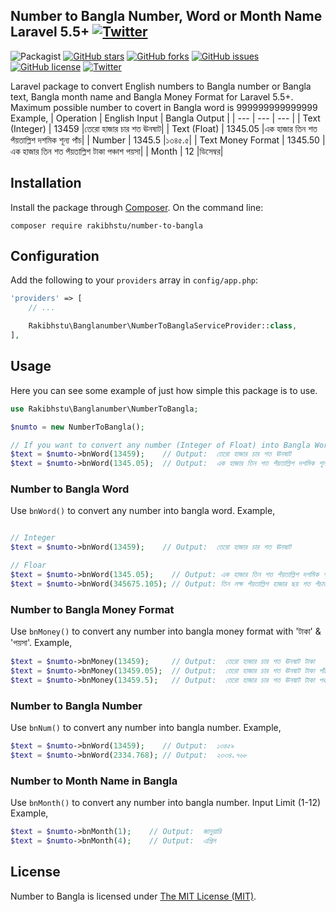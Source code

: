 ## Number to Bangla Number, Word or Month Name Laravel 5.5+ [![Twitter](https://img.shields.io/twitter/url?style=social&url=https%3A%2F%2Fgithub.com%2Frakibhstu%2Fnumber-to-bangla%2F)](https://twitter.com/intent/tweet?text=Wow:&url=https%3A%2F%2Fgithub.com%2Frakibhstu%2Fnumber-to-bangla%2F)

![Packagist](https://img.shields.io/packagist/dt/rakibhstu/number-to-bangla)
[![GitHub stars](https://img.shields.io/github/stars/rakibhstu/number-to-bangla)](https://github.com/rakibhstu/number-to-bangla/stargazers)
[![GitHub forks](https://img.shields.io/github/forks/rakibhstu/number-to-bangla)](https://github.com/rakibhstu/number-to-bangla/network)
[![GitHub issues](https://img.shields.io/github/issues/rakibhstu/number-to-bangla)](https://github.com/rakibhstu/number-to-bangla/issues)
[![GitHub license](https://img.shields.io/github/license/rakibhstu/number-to-bangla)](https://github.com/rakibhstu/number-to-bangla/blob/master/LICENSE)
[![Twitter](https://img.shields.io/twitter/url?style=social&url=https%3A%2F%2Fpackagist.org%2Fpackages%2Frakibhstu%2Fnumber-to-bangla)](https://twitter.com/intent/tweet?text=Wow:&url=https%3A%2F%2Fpackagist.org%2Fpackages%2Frakibhstu%2Fnumber-to-bangla)

Laravel package to convert English numbers to Bangla number or Bangla text, Bangla month name and Bangla Money Format for Laravel 5.5+. Maximum possible number to covert in Bangla word is 999999999999999
Example,
| Operation | English Input | Bangla Output |
| --- | --- | --- |
| Text (Integer) | 13459 |তেরো হাজার চার শত ঊনষাট|
| Text (Float) | 1345.05 |এক হাজার তিন শত পঁয়তাল্লিশ দশমিক শূন্য পাঁচ|
| Number | 1345.5 |১৩৪৫.৫|
| Text Money Format | 1345.50 |এক হাজার তিন শত পঁয়তাল্লিশ টাকা পঞ্চাশ পয়সা|
| Month | 12 |ডিসেম্বর|


## Installation

Install the package through [Composer](http://getcomposer.org).
On the command line:

```
composer require rakibhstu/number-to-bangla
```

## Configuration

Add the following to your `providers` array in `config/app.php`:

```php
'providers' => [
    // ...

    Rakibhstu\Banglanumber\NumberToBanglaServiceProvider::class,
],
```

## Usage
Here you can see some example of just how simple this package is to use.

```php
use Rakibhstu\Banglanumber\NumberToBangla;

$numto = new NumberToBangla();

// If you want to convert any number (Integer of Float) into Bangla Word
$text = $numto->bnWord(13459);    // Output:  তেরো হাজার চার শত ঊনষাট
$text = $numto->bnWord(1345.05);  // Output:  এক হাজার তিন শত পঁয়তাল্লিশ দশমিক শূন্য পাঁচ


```
### Number to Bangla Word 
Use `bnWord()` to convert any number into bangla word. Example,

```php

// Integer
$text = $numto->bnWord(13459);    // Output:  তেরো হাজার চার শত ঊনষাট

// Floar
$text = $numto->bnWord(1345.05);    // Output: এক হাজার তিন শত পঁয়তাল্লিশ দশমিক শূন্য পাঁচ
$text = $numto->bnWord(345675.105); // Output: তিন লক্ষ পঁয়তাল্লিশ হাজার ছয় শত পঁচাত্তর দশমিক এক শূন্য পাঁচ


```

### Number to Bangla Money Format
Use `bnMoney()` to convert any number into bangla money format with 'টাকা' & 'পয়সা'. Example,

```php
$text = $numto->bnMoney(13459);     // Output:  তেরো হাজার চার শত ঊনষাট টাকা
$text = $numto->bnMoney(13459.05);  // Output:  তেরো হাজার চার শত ঊনষাট টাকা পাঁচ পয়সা
$text = $numto->bnMoney(13459.5);   // Output:  তেরো হাজার চার শত ঊনষাট টাকা পঞ্চাশ পয়সা

```

### Number to Bangla Number
Use `bnNum()` to convert any number into bangla number. Example,

```php
$text = $numto->bnWord(13459);    // Output:  ১৩৪৫৯
$text = $numto->bnWord(2334.768); // Output:  ২৩৩৪.৭৬৮

```

### Number to Month Name in Bangla
Use `bnMonth()` to convert any number into bangla number. Input Limit (1-12) Example,

```php
$text = $numto->bnMonth(1);    // Output:  জানুয়ারি 
$text = $numto->bnMonth(4);    // Output:  এপ্রিল

```


## License

Number to Bangla is licensed under [The MIT License (MIT)](LICENSE).

